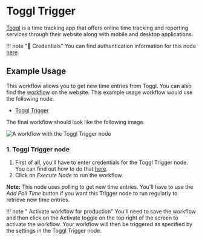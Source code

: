 # Toggl Trigger

[Toggl](https://toggl.com/) is a time tracking app that offers online time tracking and reporting services through their website along with mobile and desktop applications.

!!! note "🔑 Credentials"
    You can find authentication information for this node [here](/integrations/credentials/toggl/).



## Example Usage

This workflow allows you to get new time entries from Toggl. You can also find the [workflow](https://n8n.io/workflows/517) on the website. This example usage workflow would use the following node.
- [Toggl Trigger]()

The final workflow should look like the following image.

![A workflow with the Toggl Trigger node](/_images/integrations/trigger-nodes/toggltrigger/workflow.png)


### 1. Toggl Trigger node

1. First of all, you'll have to enter credentials for the Toggl Trigger node. You can find out how to do that [here](/integrations/credentials/toggl/).
2. Click on *Execute Node* to run the workflow.

**Note:** This node uses polling to get new time entries. You'll have to use the *Add Poll Time* button if you want this Trigger node to run regularly to retrieve new time entries.

!!! note " Activate workflow for production"
    You'll need to save the workflow and then click on the Activate toggle on the top right of the screen to activate the workflow. Your workflow will then be triggered as specified by the settings in the Toggl Trigger node.

